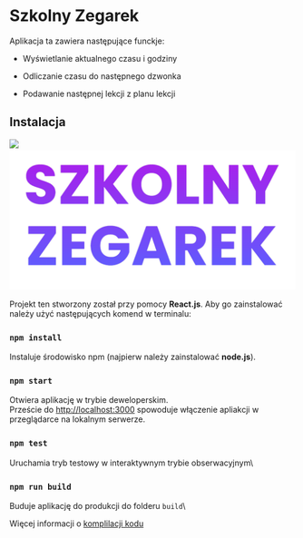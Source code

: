 # Szkolny Zegarek

Aplikacja ta zawiera następujące funckje:

- Wyświetlanie aktualnego czasu i godziny
* Odliczanie czasu do następnego dzwonka
+ Podawanie następnej lekcji z planu lekcji

## Instalacja

![](https://pandao.github.io/editor.md/images/logos/editormd-logo-180x180.png)
![alt text](https://github.com/dariusz-grubba/myclock/blob/013b001a82cd7769e8d32d76f96e154b90ea2de4/public/logo.png)

Projekt ten stworzony został przy pomocy **React.js**. Aby go zainstalować należy użyć następujących komend w terminalu:

### `npm install`

Instaluje środowisko npm (najpierw należy zainstalować **node.js**).

### `npm start`

Otwiera aplikację w trybie deweloperskim.\
Przeście do [http://localhost:3000](http://localhost:3000) spowoduje włączenie apliakcji w przeglądarce na lokalnym serwerze.

### `npm test`

Uruchamia tryb testowy w interaktywnym trybie obserwacyjnym\

### `npm run build`

Buduje aplikację do produkcji do folderu `build`\

Więcej informacji o [komplilacji kodu](https://facebook.github.io/create-react-app/docs/deployment)
